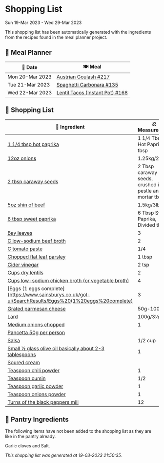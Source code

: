 # Shopping List

Sun 19-Mar 2023 - Wed 29-Mar 2023

This shopping list has been automatically generated with the ingredients from the recipes found in the meal planner project.

## 📅 Meal Planner

|📅 Date| 🍽️ Meal|
|----|----|
|Mon 20-Mar 2023|[Austrian Goulash #217](https://github.com/bryanbr23/Recipes/issues/217)|
|Tue 21-Mar 2023|[Spaghetti Carbonara #135](https://github.com/bryanbr23/Recipes/issues/135)|
|Wed 22-Mar 2023|[Lentil Tacos (Instant Pot) #168](https://github.com/bryanbr23/Recipes/issues/168)|

## 🛒 Shopping List

| 🍌 Ingredient| ⚖️ Measurement|
|----------|-----------|
|[1 1/4 tbsp hot paprika](https://www.sainsburys.co.uk/gol-ui/SearchResults/1%201/4%20tbsp%20hot%20paprika)|1 1/4 Tbsp Hot Paprika tbsp|
|[12oz onions](https://www.sainsburys.co.uk/gol-ui/SearchResults/12oz%20onions)|1.25kg/2lb|
|[2 tbsp caraway seeds](https://www.sainsburys.co.uk/gol-ui/SearchResults/2%20tbsp%20caraway%20seeds)|2 Tbsp caraway seeds, crushed in a pestle and mortar tbsp|
|[5oz shin of beef](https://www.sainsburys.co.uk/gol-ui/SearchResults/5oz%20shin%20of%20beef)|1.5kg/3lb|
|[6 tbsp sweet paprika](https://www.sainsburys.co.uk/gol-ui/SearchResults/6%20tbsp%20sweet%20paprika)|6 Tbsp Sweet Paprika, Divided tbsp|
|[Bay leaves](https://www.sainsburys.co.uk/gol-ui/SearchResults/Bay%20leaves)|3|
|[C low-sodium beef broth](https://www.sainsburys.co.uk/gol-ui/SearchResults/C%20low-sodium%20beef%20broth)|2|
|[C tomato paste](https://www.sainsburys.co.uk/gol-ui/SearchResults/C%20tomato%20paste)|1/4|
|[Chopped flat leaf parsley](https://www.sainsburys.co.uk/gol-ui/SearchResults/Chopped%20flat%20leaf%20parsley)|1 tbsp|
|[Cider vinegar](https://www.sainsburys.co.uk/gol-ui/SearchResults/Cider%20vinegar)|2 tsp|
|[Cups dry lentils](https://www.sainsburys.co.uk/gol-ui/SearchResults/Cups%20dry%20lentils)|2|
|[Cups low-sodium chicken broth (or vegetable broth)](https://www.sainsburys.co.uk/gol-ui/SearchResults/Cups%20low-sodium%20chicken%20broth%20(or%20vegetable%20broth))|4|
|[Eggs (1 eggs complete](https://www.sainsburys.co.uk/gol-ui/SearchResults/Eggs%20(1%20eggs%20complete)|3|
|[Grated parmesan cheese](https://www.sainsburys.co.uk/gol-ui/SearchResults/Grated%20parmesan%20cheese)|50g-100g|
|[Lard](https://www.sainsburys.co.uk/gol-ui/SearchResults/Lard)|100g/3½oz|
|[Medium onions chopped](https://www.sainsburys.co.uk/gol-ui/SearchResults/Medium%20onions%20chopped)|1|
|[Pancetta 50g per person](https://www.sainsburys.co.uk/gol-ui/SearchResults/Pancetta%2050g%20per%20person)||
|[Salsa](https://www.sainsburys.co.uk/gol-ui/SearchResults/Salsa)|1/2 cup|
|[Small ½ glass olive oil basically about 2-3 tablespoons](https://www.sainsburys.co.uk/gol-ui/SearchResults/Small%20½%20glass%20olive%20oil%20basically%20about%202-3%20tablespoons)|1|
|[Soured cream](https://www.sainsburys.co.uk/gol-ui/SearchResults/Soured%20cream)||
|[Teaspoon chili powder](https://www.sainsburys.co.uk/gol-ui/SearchResults/Teaspoon%20chili%20powder)|1|
|[Teaspoon cumin](https://www.sainsburys.co.uk/gol-ui/SearchResults/Teaspoon%20cumin)|1/2|
|[Teaspoon garlic powder](https://www.sainsburys.co.uk/gol-ui/SearchResults/Teaspoon%20garlic%20powder)|1|
|[Teaspoon onions powder](https://www.sainsburys.co.uk/gol-ui/SearchResults/Teaspoon%20onions%20powder)|1|
|[Turns of the black peppers mill](https://www.sainsburys.co.uk/gol-ui/SearchResults/Turns%20of%20the%20black%20peppers%20mill)|12|

## 🏪 Pantry Ingredients

The following items have not been added to the shopping list as they are like in the pantry already.

Garlic cloves and Salt.


_This shopping list was generated at 19-03-2023 21:50:35._